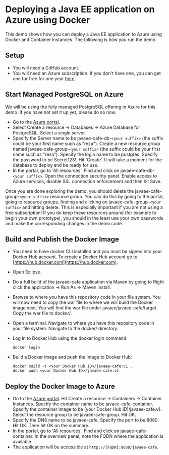 # Deploying a Java EE application on Azure using Docker
This demo shows how you can deploy a Java EE application to Azure using Docker and Container Instances. The following is how you run the demo.

## Setup
* You will need a GitHub account.
* You will need an Azure subscription. If you don't have one, you can get one for free for one year [here](https://azure.microsoft.com/en-us/free).

## Start Managed PostgreSQL on Azure
We will be using the fully managed PostgreSQL offering in Azure for this demo. If you have not set it up yet, please do so now. 

* Go to the [Azure portal](http://portal.azure.com).
* Select Create a resource -> Databases -> Azure Database for PostgreSQL. Select a single server.
* Specify the Server name to be javaee-cafe-db-`<your suffix>` (the suffix could be your first name such as "reza"). Create a new resource group named javaee-cafe-group-`<your suffix>` (the suffix could be your first name such as "reza"). Specify the login name to be postgres. Specify the password to be Secret123!. Hit 'Create'. It will take a moment for the database to deploy and be ready for use.
* In the portal, go to 'All resources'. Find and click on javaee-cafe-db-`<your suffix>`. Open the connection security panel. Enable access to Azure services, disable SSL connection enforcement and then hit Save.

Once you are done exploring the demo, you should delete the javaee-cafe-group-`<your suffix>` resource group. You can do this by going to the portal, going to resource groups, finding and clicking on javaee-cafe-group-`<your suffix>` and hitting delete. This is especially important if you are not using a free subscription! If you do keep these resources around (for example to begin your own prototype), you should in the least use your own passwords and make the corresponding changes in the demo code.

## Build and Publish the Docker Image
* You need to have docker CLI installed and you must be signed into your Docker Hub account. To create a Docker Hub account go to [https://hub.docker.com](https://hub.docker.com).
* Open Eclipse.
* Do a full build of the javaee-cafe application via Maven by going to Right click the application -> Run As -> Maven install.
* Browse to where you have this repository code in your file system. You will now need to copy the war file to where we will build the Docker image next. You will find the war file under javaee/javaee-cafe/target. Copy the war file to docker/.
* Open a terminal. Navigate to where you have this repository code in your file system. Navigate to the docker/ directory.
* Log in to Docker Hub using the docker login command:

   ```
   docker login
   ```
* Build a Docker image and push the image to Docker Hub:

   ```
   docker build -t <your Docker Hub ID>/javaee-cafe:v1 .
   docker push <your Docker Hub ID>/javaee-cafe:v1
   ```

## Deploy the Docker Image to Azure
* Go to the [Azure portal](http://portal.azure.com). Hit Create a resource -> Containers -> Container Instances. Specify the container name to be javaee-cafe-container. Specify the container image to be [your Docker Hub ID]/javaee-cafe:v1. Select the resource group to be javaee-cafe-group. Hit OK.
* Specify the DNS name to be javaee-cafe. Specify the port to be 8080. Hit OK. Then hit OK on the summary.
* In the portal, go to 'All resources'. Find and click on javaee-cafe-container. In the overview panel, note the FQDN where the application is available.
* The application will be accessible at `http://[FQDN]:8080/javaee-cafe`.
